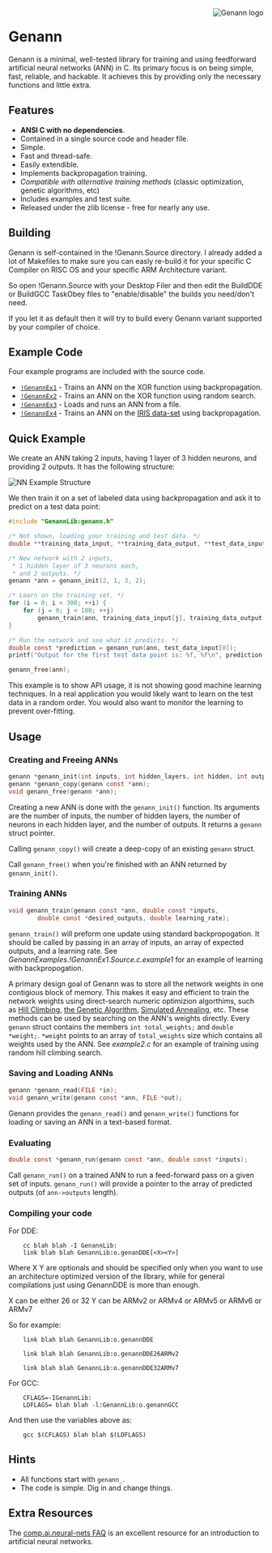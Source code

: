 
<img alt="Genann logo" src="https://codeplea.com/public/content/genann_logo.png" align="right" />

# Genann

Genann is a minimal, well-tested library for training and using feedforward
artificial neural networks (ANN) in C. Its primary focus is on being simple,
fast, reliable, and hackable. It achieves this by providing only the necessary
functions and little extra.

## Features

- **ANSI C with no dependencies**.
- Contained in a single source code and header file.
- Simple.
- Fast and thread-safe.
- Easily extendible.
- Implements backpropagation training.
- *Compatible with alternative training methods* (classic optimization, genetic algorithms, etc)
- Includes examples and test suite.
- Released under the zlib license - free for nearly any use.

## Building

Genann is self-contained in the !Genann.Source directory. I already added a lot of Makefiles to make sure you can easly re-build it for your specific C Compiler on RISC OS and your specific ARM Architecture variant.

So open !Genann.Source with your Desktop Filer and then edit the BuildDDE or BuildGCC TaskObey files to "enable/disable" the builds you need/don't need.

If you let it as default then it will try to build every Genann variant supported by your compiler of choice.

## Example Code

Four example programs are included with the source code.

- [`!GenannEx1`](../../GenannExamples.!GenannEx1.Source.c.example1) - Trains an ANN on the XOR function using backpropagation.
- [`!GenannEx2`](../../GenannExamples.!GenannEx1.Source.c.example2) - Trains an ANN on the XOR function using random search.
- [`!GenannEx3`](../../GenannExamples.!GenannEx1.Source.c.example3) - Loads and runs an ANN from a file.
- [`!GenannEx4`](../../GenannExamples.!GenannEx1.Source.c.example4) - Trains an ANN on the [IRIS data-set](https://archive.ics.uci.edu/ml/datasets/Iris) using backpropagation.

## Quick Example

We create an ANN taking 2 inputs, having 1 layer of 3 hidden neurons, and
providing 2 outputs. It has the following structure:

![NN Example Structure](./doc/e1.png)

We then train it on a set of labeled data using backpropagation and ask it to
predict on a test data point:

```C
#include "GenannLib:genann.h"

/* Not shown, loading your training and test data. */
double **training_data_input, **training_data_output, **test_data_input;

/* New network with 2 inputs,
 * 1 hidden layer of 3 neurons each,
 * and 2 outputs. */
genann *ann = genann_init(2, 1, 3, 2);

/* Learn on the training set. */
for (i = 0; i < 300; ++i) {
    for (j = 0; j < 100; ++j)
        genann_train(ann, training_data_input[j], training_data_output[j], 0.1);
}

/* Run the network and see what it predicts. */
double const *prediction = genann_run(ann, test_data_input[0]);
printf("Output for the first test data point is: %f, %f\n", prediction[0], prediction[1]);

genann_free(ann);
```

This example is to show API usage, it is not showing good machine learning
techniques. In a real application you would likely want to learn on the test
data in a random order. You would also want to monitor the learning to prevent
over-fitting.


## Usage

### Creating and Freeing ANNs
```C
genann *genann_init(int inputs, int hidden_layers, int hidden, int outputs);
genann *genann_copy(genann const *ann);
void genann_free(genann *ann);
```

Creating a new ANN is done with the `genann_init()` function. Its arguments
are the number of inputs, the number of hidden layers, the number of neurons in
each hidden layer, and the number of outputs. It returns a `genann` struct pointer.

Calling `genann_copy()` will create a deep-copy of an existing `genann` struct.

Call `genann_free()` when you're finished with an ANN returned by `genann_init()`.


### Training ANNs
```C
void genann_train(genann const *ann, double const *inputs,
        double const *desired_outputs, double learning_rate);
```

`genann_train()` will preform one update using standard backpropogation. It
should be called by passing in an array of inputs, an array of expected outputs,
and a learning rate. See *GenannExamples.!GenannEx1.Source.c.example1* for an example of learning with
backpropogation.

A primary design goal of Genann was to store all the network weights in one
contigious block of memory. This makes it easy and efficient to train the
network weights using direct-search numeric optimizion algorthims,
such as [Hill Climbing](https://en.wikipedia.org/wiki/Hill_climbing),
[the Genetic Algorithm](https://en.wikipedia.org/wiki/Genetic_algorithm), [Simulated
Annealing](https://en.wikipedia.org/wiki/Simulated_annealing), etc.
These methods can be used by searching on the ANN's weights directly.
Every `genann` struct contains the members `int total_weights;` and
`double *weight;`.  `*weight` points to an array of `total_weights`
size which contains all weights used by the ANN. See *example2.c* for
an example of training using random hill climbing search.

### Saving and Loading ANNs

```C
genann *genann_read(FILE *in);
void genann_write(genann const *ann, FILE *out);
```

Genann provides the `genann_read()` and `genann_write()` functions for loading or saving an ANN in a text-based format.

### Evaluating

```C
double const *genann_run(genann const *ann, double const *inputs);
```

Call `genann_run()` on a trained ANN to run a feed-forward pass on a given set of inputs. `genann_run()`
will provide a pointer to the array of predicted outputs (of `ann->outputs` length).

### Compiling your code

For DDE:
```Make
	cc blah blah -I GenannLib:
	link blah blah GenannLib:o.genanDDE[<X><Y>]
```
Where X Y are optionals and should be specified only when you want to use an architecture optimized version of the library, while for general compilations just using GenannDDE is more than enough.

X can be either 26 or 32
Y can be ARMv2 or ARMv4 or ARMv5 or ARMv6 or ARMv7

So for example:
```Make
	link blah blah GenannLib:o.genannDDE
```
```Make
	link blah blah GenannLib:o.genannDDE26ARMv2
```
```Make
	link blah blah GenannLib:o.genannDDE32ARMv7
```

For GCC:
```Make
	CFLAGS=-IGenannLib:
	LDFLAGS= blah blah -l:GenannLib:o.genannGCC
```
And then use the variables above as:
```Make
	gcc $(CFLAGS) blah blah $(LDFLAGS)
```

## Hints

- All functions start with `genann_`.
- The code is simple. Dig in and change things.

## Extra Resources

The [comp.ai.neural-nets
FAQ](http://www.faqs.org/faqs/ai-faq/neural-nets/part1/) is an excellent
resource for an introduction to artificial neural networks.


